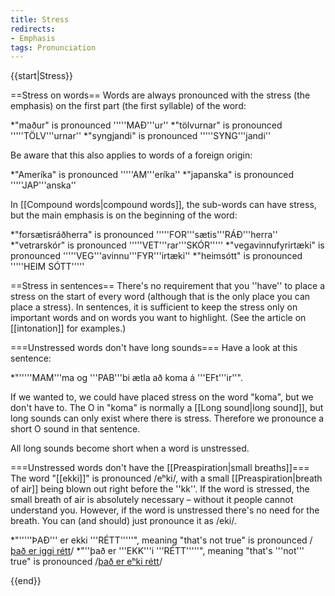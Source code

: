 ```yaml
---
title: Stress
redirects:
- Emphasis
tags: Pronunciation
---
```


{{start|Stress}}
<level a1/>

==Stress on words==
Words are always pronounced with the stress (the emphasis) on the first part (the first syllable) of the word:

*"maður" is pronounced '''''MAÐ'''ur''
*"tölvurnar" is pronounced '''''TÖLV'''urnar''
*"syngjandi" is pronounced '''''SYNG'''jandi''

Be aware that this also applies to words of a foreign origin:

*"Ameríka" is pronounced '''''AM'''eríka''
*"japanska" is pronounced '''''JAP'''anska''

In [[Compound words|compound words]], the sub-words can have stress, but the main emphasis is on the beginning of the word:

*"forsætisráðherra" is pronounced '''''FOR'''sætis'''RÁÐ'''herra''
*"vetrarskór" is pronounced '''''VET'''rar'''SKÓR'''''
*"vegavinnufyrirtæki" is pronounced '''''VEG'''avinnu'''FYR'''irtæki''
*"heimsótt" is pronounced '''''HEIM SÓTT'''''

==Stress in sentences==
There's no requirement that you ''have'' to place a stress on the start of every word (although that is the only place you can place a stress). In sentences, it is sufficient to keep the stress only on important words and on words you want to highlight. (See the article on [[intonation]] for examples.)

===Unstressed words don't have long sounds===
Have a look at this sentence:

*"'''''MAM'''ma og '''PAB'''bi ætla að koma á '''EFt'''ir''".

If we wanted to, we could have placed stress on the word "koma", but we don't have to. The O in "koma" is normally a [[Long sound|long sound]], but long sounds can only exist where there is stress. Therefore we pronounce a short O sound in that sentence.

All long sounds become short when a word is unstressed.

===Unstressed words don't have the [[Preaspiration|small breaths]]===
The word "[[ekki]]" is pronounced /eʰki/, with a small [[Preaspiration|breath of air]] being blown out right before the ''kk''. If the word is stressed, the small breath of air is absolutely necessary – without it people cannot understand you. However, if the word is unstressed there's no need for the breath. You can (and should) just pronounce it as /eki/.

*"'''''ÞAÐ''' er ekki '''RÉTT'''''", meaning "that's not true" is pronounced /<u>það er iggi rétt</u>/
*"''það er '''EKK'''i '''RÉTT'''''", meaning "that's '''not''' true" is pronounced /<u>það er eʰki rétt</u>/



{{end}}